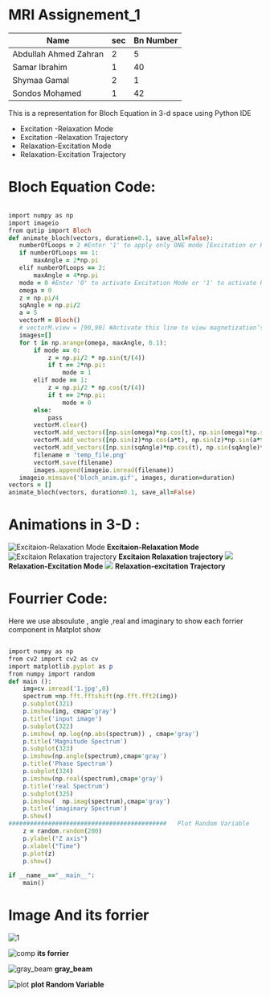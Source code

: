 # MRI Assignement_1
 
 | Name | sec |Bn Number
| ------ | ------ |------|
|Abdullah Ahmed Zahran|2|5|
|Samar Ibrahim|1|40|
|Shymaa Gamal|2|1|
|Sondos Mohamed|1|42|
 

This is a representation for Bloch Equation in 3-d space using Python IDE

  - Excitation -Relaxation Mode
  - Excitation -Relaxation Trajectory
  - Relaxation-Excitation Mode
  - Relaxation-Excitation Trajectory
 

# Bloch Equation Code:

 ```ruby
 
import numpy as np
import imageio
from qutip import Bloch
def animate_bloch(vectors, duration=0.1, save_all=False):
    numberOfLoops = 2 #Enter '1' to apply only ONE mode [Excitation or Relaxation] or '2' to to apply only BOTH modes [Excitation and Relaxation] starting with the selected mode
    if numberOfLoops == 1:
        maxAngle = 2*np.pi
    elif numberOfLoops == 2:
        maxAngle = 4*np.pi
    mode = 0 #Enter '0' to activate Excitation Mode or '1' to activate Relaxation Mode 
    omega = 0
    z = np.pi/4
    sqAngle = np.pi/2
    a = 5
    vectorM = Bloch()
    # vectorM.view = [90,90] #Activate this line to view magnetization’s trajectory on x-y plane
    images=[]
    for t in np.arange(omega, maxAngle, 0.1):
        if mode == 0:
            z = np.pi/2 * np.sin(t/(4))
            if t == 2*np.pi:
                mode = 1
        elif mode == 1:
            z = np.pi/2 * np.cos(t/(4))
            if t == 2*np.pi:
                mode = 0
        else:
            pass
        vectorM.clear()
        vectorM.add_vectors([np.sin(omega)*np.cos(t), np.sin(omega)*np.sin(t), np.cos(omega)])
        vectorM.add_vectors([np.sin(z)*np.cos(a*t), np.sin(z)*np.sin(a*t), np.cos(z)])
        vectorM.add_vectors([np.sin(sqAngle)*np.cos(t), np.sin(sqAngle)*np.sin(t), np.cos(sqAngle)])
        filename = 'temp_file.png'
        vectorM.save(filename)
        images.append(imageio.imread(filename))
    imageio.mimsave('bloch_anim.gif', images, duration=duration)
vectors = []
animate_bloch(vectors, duration=0.1, save_all=False)
 
 ```
 # Animations in 3-D :
 ![Excitaion-Relaxation Mode](https://raw.githubusercontent.com/Abdolla25/MRI-Task_1/master/Bloch%20EQ/GIFs/Excitation-Relaxation%20Mode.gif?token=AKO3RT3TEDCMH6PFGTGOLNC6SOJRC)
 **Excitaion-Relaxation Mode**
 ![Excitaion Relaxation trajectory](https://raw.githubusercontent.com/Abdolla25/MRI-Task_1/master/Bloch%20EQ/GIFs/Excitation-Relaxation%20Trajectory.gif?token=AKO3RT7BPH7ZYXQF6U5UICC6SOJZA)
 **Excitaion Relaxation trajectory**
 ![](https://raw.githubusercontent.com/Abdolla25/MRI-Task_1/master/Bloch%20EQ/GIFs/Relaxation%20-%20Excitation%20Mode.gif?token=AKO3RT7T5UBASXM2422XB5C6SOJ3W)
 **Relaxation-Excitation Mode**
 ![](https://raw.githubusercontent.com/Abdolla25/MRI-Task_1/master/Bloch%20EQ/GIFs/Relaxation%20-%20Excitation%20Trajectory.gif?token=AKO3RT2HDY4YMXYREVWJEYK6SOJ6I)
 **Relaxation-excitation Trajectory**

# Fourrier Code:
Here we use absoulute , angle ,real and imaginary to show each forrier component in Matplot show
``` ruby

import numpy as np
from cv2 import cv2 as cv
import matplotlib.pyplot as p
from numpy import random
def main ():
    img=cv.imread('1.jpg',0)
    spectrum =np.fft.fftshift(np.fft.fft2(img))
    p.subplot(321)
    p.imshow(img, cmap='gray')
    p.title('input image') 
    p.subplot(322)
    p.imshow( np.log(np.abs(spectrum)) , cmap='gray')
    p.title('Magnitude Spectrum') 
    p.subplot(323)
    p.imshow(np.angle(spectrum),cmap='gray')
    p.title('Phase Spectrum') 
    p.subplot(324)
    p.imshow(np.real(spectrum),cmap='gray')
    p.title('real Spectrum') 
    p.subplot(325)
    p.imshow(  np.imag(spectrum),cmap='gray')
    p.title('imaginary Spectrum') 
    p.show()
############################################   Plot Random Variable     ################################################################
    z = random.random(200)
    p.ylabel("Z axis")
    p.xlabel("Time")
    p.plot(z)
    p.show()

if __name__=="__main__":
    main()
```
# Image And its forrier
 
![1](https://user-images.githubusercontent.com/43890895/78510819-4edc0d80-7798-11ea-971a-e93dc3bf3dce.jpg)


![comp](https://user-images.githubusercontent.com/43890895/78510849-8a76d780-7798-11ea-895d-5629a38e94fc.jpg)
**its forrier**

 
 
![gray_beam](https://user-images.githubusercontent.com/43890895/78510869-a4181f00-7798-11ea-9d93-33ace5797d00.jpg)
**gray_beam**

 
![plot](https://user-images.githubusercontent.com/43890895/78510878-b003e100-7798-11ea-8847-1b8ce6e6b295.jpg)
**plot Random Variable**
 
 
 
 
 
 
 
   
